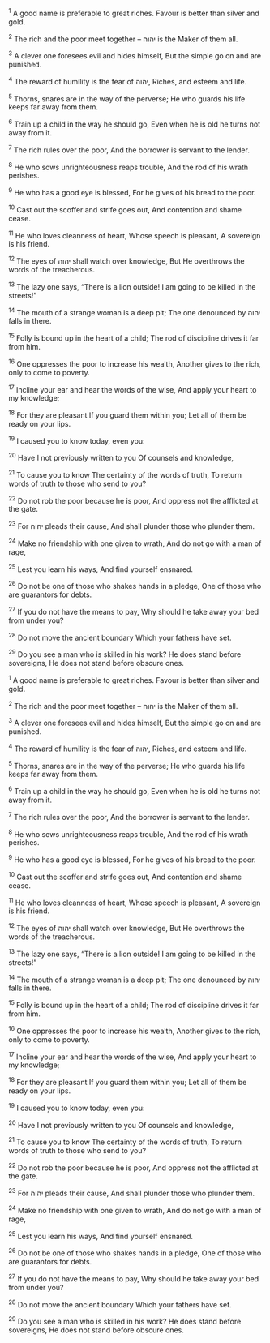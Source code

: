 <sup>1</sup> A good name is preferable to great riches. Favour is better than silver and gold.

<sup>2</sup> The rich and the poor meet together – יהוה is the Maker of them all.

<sup>3</sup> A clever one foresees evil and hides himself, But the simple go on and are punished.

<sup>4</sup> The reward of humility is the fear of יהוה, Riches, and esteem and life.

<sup>5</sup> Thorns, snares are in the way of the perverse; He who guards his life keeps far away from them.

<sup>6</sup> Train up a child in the way he should go, Even when he is old he turns not away from it.

<sup>7</sup> The rich rules over the poor, And the borrower is servant to the lender.

<sup>8</sup> He who sows unrighteousness reaps trouble, And the rod of his wrath perishes.

<sup>9</sup> He who has a good eye is blessed, For he gives of his bread to the poor.

<sup>10</sup> Cast out the scoffer and strife goes out, And contention and shame cease.

<sup>11</sup> He who loves cleanness of heart, Whose speech is pleasant, A sovereign is his friend.

<sup>12</sup> The eyes of יהוה shall watch over knowledge, But He overthrows the words of the treacherous.

<sup>13</sup> The lazy one says, “There is a lion outside! I am going to be killed in the streets!”

<sup>14</sup> The mouth of a strange woman is a deep pit; The one denounced by יהוה falls in there.

<sup>15</sup> Folly is bound up in the heart of a child; The rod of discipline drives it far from him.

<sup>16</sup> One oppresses the poor to increase his wealth, Another gives to the rich, only to come to poverty.

<sup>17</sup> Incline your ear and hear the words of the wise, And apply your heart to my knowledge;

<sup>18</sup> For they are pleasant If you guard them within you; Let all of them be ready on your lips.

<sup>19</sup> I caused you to know today, even you:

<sup>20</sup> Have I not previously written to you Of counsels and knowledge,

<sup>21</sup> To cause you to know The certainty of the words of truth, To return words of truth to those who send to you?

<sup>22</sup> Do not rob the poor because he is poor, And oppress not the afflicted at the gate.

<sup>23</sup> For יהוה pleads their cause, And shall plunder those who plunder them.

<sup>24</sup> Make no friendship with one given to wrath, And do not go with a man of rage,

<sup>25</sup> Lest you learn his ways, And find yourself ensnared.

<sup>26</sup> Do not be one of those who shakes hands in a pledge, One of those who are guarantors for debts.

<sup>27</sup> If you do not have the means to pay, Why should he take away your bed from under you?

<sup>28</sup> Do not move the ancient boundary Which your fathers have set.

<sup>29</sup> Do you see a man who is skilled in his work? He does stand before sovereigns, He does not stand before obscure ones.

<sup>1</sup> A good name is preferable to great riches. Favour is better than silver and gold.

<sup>2</sup> The rich and the poor meet together – יהוה is the Maker of them all.

<sup>3</sup> A clever one foresees evil and hides himself, But the simple go on and are punished.

<sup>4</sup> The reward of humility is the fear of יהוה, Riches, and esteem and life.

<sup>5</sup> Thorns, snares are in the way of the perverse; He who guards his life keeps far away from them.

<sup>6</sup> Train up a child in the way he should go, Even when he is old he turns not away from it.

<sup>7</sup> The rich rules over the poor, And the borrower is servant to the lender.

<sup>8</sup> He who sows unrighteousness reaps trouble, And the rod of his wrath perishes.

<sup>9</sup> He who has a good eye is blessed, For he gives of his bread to the poor.

<sup>10</sup> Cast out the scoffer and strife goes out, And contention and shame cease.

<sup>11</sup> He who loves cleanness of heart, Whose speech is pleasant, A sovereign is his friend.

<sup>12</sup> The eyes of יהוה shall watch over knowledge, But He overthrows the words of the treacherous.

<sup>13</sup> The lazy one says, “There is a lion outside! I am going to be killed in the streets!”

<sup>14</sup> The mouth of a strange woman is a deep pit; The one denounced by יהוה falls in there.

<sup>15</sup> Folly is bound up in the heart of a child; The rod of discipline drives it far from him.

<sup>16</sup> One oppresses the poor to increase his wealth, Another gives to the rich, only to come to poverty.

<sup>17</sup> Incline your ear and hear the words of the wise, And apply your heart to my knowledge;

<sup>18</sup> For they are pleasant If you guard them within you; Let all of them be ready on your lips.

<sup>19</sup> I caused you to know today, even you:

<sup>20</sup> Have I not previously written to you Of counsels and knowledge,

<sup>21</sup> To cause you to know The certainty of the words of truth, To return words of truth to those who send to you?

<sup>22</sup> Do not rob the poor because he is poor, And oppress not the afflicted at the gate.

<sup>23</sup> For יהוה pleads their cause, And shall plunder those who plunder them.

<sup>24</sup> Make no friendship with one given to wrath, And do not go with a man of rage,

<sup>25</sup> Lest you learn his ways, And find yourself ensnared.

<sup>26</sup> Do not be one of those who shakes hands in a pledge, One of those who are guarantors for debts.

<sup>27</sup> If you do not have the means to pay, Why should he take away your bed from under you?

<sup>28</sup> Do not move the ancient boundary Which your fathers have set.

<sup>29</sup> Do you see a man who is skilled in his work? He does stand before sovereigns, He does not stand before obscure ones.

